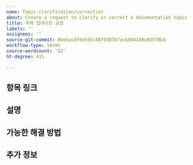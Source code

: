 ```yaml
---
name: Topic clarification/correction
about: Create a request to clarify or correct a documentation topic
title: 주제 업데이트 요청
labels: ''
assignees: ''
source-git-commit: 8be5acdf0e555c46f3307b7acb564148a83570bd
workflow-type: tm+mt
source-wordcount: '12'
ht-degree: 41%

---
```



## 항목 링크

<!-- (REQUIRED) A link to the topic that needs clarification or correction -->

## 설명

<!-- (REQUIRED) What needs clarification or correction in this topic? -->

## 가능한 해결 방법

<!-- (OPTIONAL) What would a solution for this issue look like? -->

## 추가 정보

<!-- (OPTIONAL) What other information can you provide about this issue? -->

<!--
Thank you for taking the time to report this issue!
GitHub Issues in this repo should relate to the applicable codebase.

Before submitting this issue, make sure you are complying with our Code of Conduct:
https://github.com/AdobeDocs/commerce-operations.en/blob/main/code-of-conduct.md

Issues that do not comply with our Code of Conduct or do not contain enough information may be closed at the maintainers' discretion.

Feel free to remove this section before creating this issue.
-->

